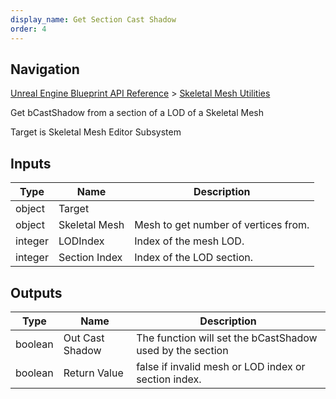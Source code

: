 ```yaml
---
display_name: Get Section Cast Shadow
order: 4
---
```

## Navigation

[Unreal Engine Blueprint API Reference](https://dev.epicgames.com/documentation/en-us/unreal-engine/BlueprintAPI) > [Skeletal Mesh Utilities](https://dev.epicgames.com/documentation/en-us/unreal-engine/BlueprintAPI/SkeletalMeshUtilities)

Get bCastShadow from a section of a LOD of a Skeletal Mesh

Target is Skeletal Mesh Editor Subsystem

## Inputs

| Type | Name | Description |
| --- | --- | --- |
| object | Target |  |
| object | Skeletal Mesh | Mesh to get number of vertices from. |
| integer | LODIndex | Index of the mesh LOD. |
| integer | Section Index | Index of the LOD section. |

## Outputs

| Type | Name | Description |
| --- | --- | --- |
| boolean | Out Cast Shadow | The function will set the bCastShadow used by the section |
| boolean | Return Value | false if invalid mesh or LOD index or section index. |
